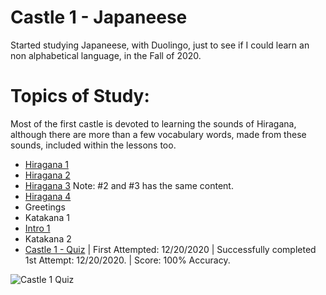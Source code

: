 # Castle 1 - Japaneese 
Started studying Japaneese, with Duolingo, just to see if I could learn an non alphabetical language, in the Fall of 2020.  

# Topics of Study:
Most of the first castle is devoted to learning the sounds of Hiragana, although there are more than a few vocabulary words, made from these sounds, included within the lessons too.

* [Hiragana 1](https://github.com/EO4wellness/T-I-L/blob/main/polyglot/japon%C3%A9s/Castle-1/Hiragana1.md)
* [Hiragana 2](https://github.com/EO4wellness/T-I-L/blob/main/polyglot/japon%C3%A9s/Castle-1/Hiragana2.md) 
* [Hiragana 3](https://github.com/EO4wellness/T-I-L/blob/main/polyglot/japon%C3%A9s/Castle-1/Hiragana2.md) Note: #2 and #3 has the same content. 
* [Hiragana 4](https://github.com/EO4wellness/T-I-L/blob/main/polyglot/japon%C3%A9s/Castle-1/Hiragana4.md) 
* Greetings 
* Katakana 1 
* [Intro 1](https://github.com/EO4wellness/T-I-L/blob/main/polyglot/japon%C3%A9s/Castle-1/Intro-1.md) 
* Katakana 2 
* [Castle 1 - Quiz](https://raw.githubusercontent.com/EO4wellness/T-I-L/main/polyglot/japon%C3%A9s/images/2020-12-20_japaneese_check-point-1-duolingo.png) | First Attempted: 12/20/2020 | Successfully completed 1st Attempt:  12/20/2020. | Score: 100% Accuracy. 

![Castle 1 Quiz](https://github.com/EO4wellness/T-I-L/blob/main/polyglot/japon%C3%A9s/images/2020-12-20_japaneese_check-point-1-duolingo.png)
